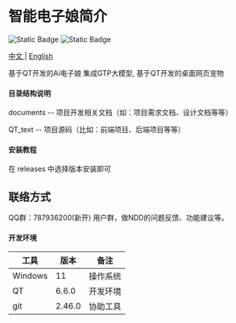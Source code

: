 # 智能电子娘简介

![Static Badge](https://img.shields.io/badge/GML-v4-green?logo=chatbot)  ![Static Badge](https://img.shields.io/badge/C%2B%2B-%20%3E%3D%2013.1.0-black?logo=cplusplus)   

[中文 ](https://github.com/cxasm/notepad--/blob/main/README.md)| [English](https://github.com/cxasm/notepad--/blob/main/README_EN.md)

基于QT开发的Ai电子娘 集成GTP大模型, 基于QT开发的桌面网页宠物

#### 目录结构说明

documents -- 项目开发相关文档（如：项目需求文档、设计文档等等）

QT_text -- 项目源码（比如：前端项目、后端项目等等）

#### 安装教程

在 releases 中选择版本安装即可

## 联络方式

QQ群：787936200(新开) 用户群，做NDD的问题反馈、功能建议等。

#### 开发环境

| 工具    | 版本   | 备注     |
| ------- | ------ | -------- |
| Windows | 11     | 操作系统 |
| QT      | 6.6.0  | 开发环境 |
| git     | 2.46.0 | 协助工具 |